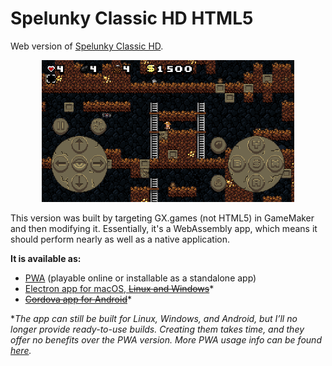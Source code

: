 # Spelunky Classic HD HTML5

Web version of [Spelunky Classic HD](https://github.com/yancharkin/SpelunkyClassicHD).

<p align="center"><img src="src/pwa/assets/screenshots/screenshot_02.png" width="80%"></p>

This version was built by targeting GX.games (not HTML5) in GameMaker and then modifying it. Essentially, it's a WebAssembly app, which means it should perform nearly as well as a native application.

**It is available as:**

- [PWA](https://yancharkin.github.io/SpelunkyClassicHDhtml5/) (playable online or installable as a standalone app)
- [Electron  app for macOS, ~~Linux and Windows~~](https://github.com/yancharkin/SpelunkyClassicHDhtml5/releases)*
- ~~[Cordova app for Android](https://github.com/yancharkin/SpelunkyClassicHDhtml5/releases)~~*

**The app can still be built for Linux, Windows, and Android, but I’ll no longer provide ready-to-use builds. Creating them takes time, and they offer no benefits over the PWA version. More PWA usage info can be found [here](https://github.com/yancharkin/SpelunkyClassicHDhtml5/blob/gh-pages/README.md).*
